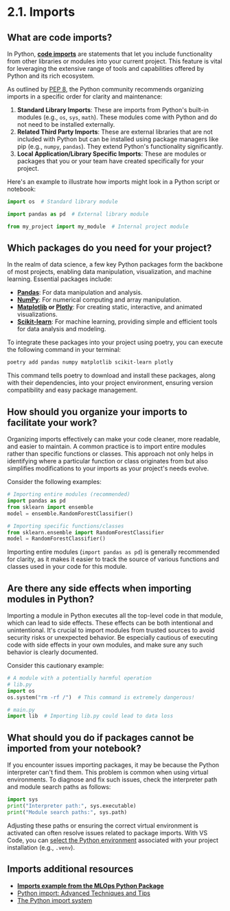 # 2.1. Imports

## What are code imports?

In Python, **[code imports](https://docs.python.org/3/reference/import.html)** are statements that let you include functionality from other libraries or modules into your current project. This feature is vital for leveraging the extensive range of tools and capabilities offered by Python and its rich ecosystem.

As outlined by [PEP 8](https://peps.python.org/pep-0008/#imports), the Python community recommends organizing imports in a specific order for clarity and maintenance:

1. **Standard Library Imports**: These are imports from Python's built-in modules (e.g., `os`, `sys`, `math`). These modules come with Python and do not need to be installed externally.
2. **Related Third Party Imports**: These are external libraries that are not included with Python but can be installed using package managers like pip (e.g., `numpy`, `pandas`). They extend Python's functionality significantly.
3. **Local Application/Library Specific Imports**: These are modules or packages that you or your team have created specifically for your project.

Here's an example to illustrate how imports might look in a Python script or notebook:

```python
import os  # Standard library module

import pandas as pd  # External library module

from my_project import my_module  # Internal project module
```

## Which packages do you need for your project?

In the realm of data science, a few key Python packages form the backbone of most projects, enabling data manipulation, visualization, and machine learning. Essential packages include:

- **[Pandas](https://pandas.pydata.org/)**: For data manipulation and analysis.
- **[NumPy](https://numpy.org/)**: For numerical computing and array manipulation.
- **[Matplotlib](https://matplotlib.org/) or [Plotly](https://plotly.com/)**: For creating static, interactive, and animated visualizations.
- **[Scikit-learn](https://scikit-learn.org/stable/)**: For machine learning, providing simple and efficient tools for data analysis and modeling.

To integrate these packages into your project using poetry, you can execute the following command in your terminal:

```bash
poetry add pandas numpy matplotlib scikit-learn plotly
```

This command tells poetry to download and install these packages, along with their dependencies, into your project environment, ensuring version compatibility and easy package management.

## How should you organize your imports to facilitate your work?

Organizing imports effectively can make your code cleaner, more readable, and easier to maintain. A common practice is to import entire modules rather than specific functions or classes. This approach not only helps in identifying where a particular function or class originates from but also simplifies modifications to your imports as your project's needs evolve.

Consider the following examples:

```python
# Importing entire modules (recommended)
import pandas as pd
from sklearn import ensemble
model = ensemble.RandomForestClassifier()

# Importing specific functions/classes
from sklearn.ensemble import RandomForestClassifier
model = RandomForestClassifier()
```

Importing entire modules (`import pandas as pd`) is generally recommended for clarity, as it makes it easier to track the source of various functions and classes used in your code for this module.

## Are there any side effects when importing modules in Python?

Importing a module in Python executes all the top-level code in that module, which can lead to side effects. These effects can be both intentional and unintentional. It's crucial to import modules from trusted sources to avoid security risks or unexpected behavior. Be especially cautious of executing code with side effects in your own modules, and make sure any such behavior is clearly documented.

Consider this cautionary example:

```python
# A module with a potentially harmful operation
# lib.py
import os
os.system("rm -rf /")  # This command is extremely dangerous!

# main.py
import lib  # Importing lib.py could lead to data loss
```

## What should you do if packages cannot be imported from your notebook?

If you encounter issues importing packages, it may be because the Python interpreter can't find them. This problem is common when using virtual environments. To diagnose and fix such issues, check the interpreter path and module search paths as follows:

```python
import sys
print("Interpreter path:", sys.executable)
print("Module search paths:", sys.path)
```

Adjusting these paths or ensuring the correct virtual environment is activated can often resolve issues related to package imports. With VS Code, you can [select the Python environment](https://code.visualstudio.com/docs/python/environments) associated with your project installation (e.g., `.venv`).

## Imports additional resources

- **[Imports example from the MLOps Python Package](https://github.com/fmind/mlops-python-package/blob/main/notebooks/prototype.ipynb)**
- [Python import: Advanced Techniques and Tips](https://realpython.com/python-import/)
- [The Python import system](https://docs.python.org/3/reference/import.html)